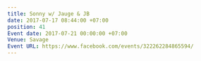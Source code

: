```yaml
---
title: Sonny w/ Jauge & JB
date: 2017-07-17 08:44:00 +07:00
position: 41
Event date: 2017-07-21 00:00:00 +07:00
Venue: Savage
Event URL: https://www.facebook.com/events/322262284865594/
---
```


